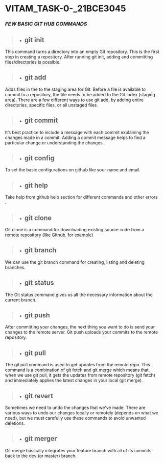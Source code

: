# VITAM_TASK-0-_21BCE3045
### ***FEW BASIC GIT HUB COMMANDS***

> - ## git init
This command turns a directory into an empty Git repository. This is the first step in creating a repository. After running git init, adding and committing files/directories is possible.

> - ## git add
Adds files in the to the staging area for Git. Before a file is available to commit to a repository, the file needs to be added to the Git index (staging area). There are a few different ways to use git add, by adding entire directories, specific files, or all unstaged files.

> - ## git commit
It’s best practice to include a message with each commit explaining the changes made in a commit. Adding a commit message helps to find a particular change or understanding the changes.

> - ## git config
To set the basic configurations on github like your name and email.

> - ## git help
Take help from github help section for different commands and other errors .

> - ## git clone
Git clone is a command for downloading existing source code from a remote repository (like Github, for example)

> - ## git branch
We can use the git branch command for creating, listing and deleting branches.

> - ## git status
The Git status command gives us all the necessary information about the current branch. 

> - ## git push
After committing your changes, the next thing you want to do is send your changes to the remote server. Git push uploads your commits to the remote repository.

> - ## git pull
The git pull command is used to get updates from the remote repo. This command is a combination of git fetch and git merge which means that, when we use git pull, it gets the updates from remote repository (git fetch) and immediately applies the latest changes in your local (git merge).

> - ## git revert
Sometimes we need to undo the changes that we've made. There are various ways to undo our changes locally or remotely (depends on what we need), but we must carefully use these commands to avoid unwanted deletions.

> - ## git merger
Git merge basically integrates your feature branch with all of its commits back to the dev (or master) branch.

